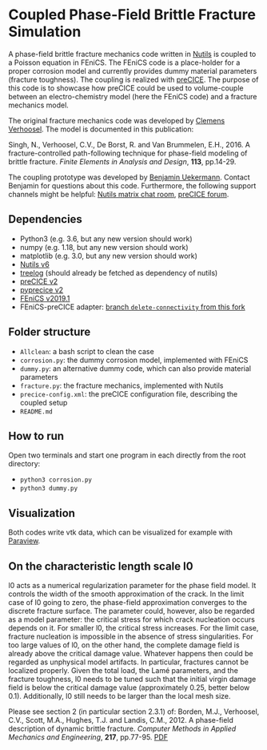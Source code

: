 # Coupled Phase-Field Brittle Fracture Simulation

A phase-field brittle fracture mechanics code written in [Nutils](http://www.nutils.org/en/latest/) is coupled to a Poisson equation in FEniCS. The FEniCS code is a place-holder for a proper corrosion model and currently provides dummy material parameters (fracture toughness). The coupling is realized with [preCICE](https://www.precice.org/). The purpose of this code is to showcase how preCICE could be used to volume-couple between an electro-chemistry model (here the FEniCS code) and a fracture mechanics model.

The original fracture mechanics code was developed by [Clemens Verhoosel](https://www.tue.nl/en/research/researchers/clemens-verhoosel/). The model is documented in this publication:
 
Singh, N., Verhoosel, C.V., De Borst, R. and Van Brummelen, E.H., 2016. A fracture-controlled path-following technique for phase-field modeling of brittle fracture. _Finite Elements in Analysis and Design_, **113**, pp.14-29.

The coupling prototype was developed by [Benjamin Uekermann](https://github.com/uekerman).
Contact Benjamin for questions about this code. Furthermore, the following support channels might be helpful: [Nutils matrix chat room](https://matrix.to/#/#nutils-users:matrix.org), [preCICE forum](https://precice.discourse.group/).

## Dependencies

* Python3 (e.g. 3.6, but any new version should work)
* numpy (e.g. 1.18, but any new version should work)
* matplotlib (e.g. 3.0, but any new version should work)
* [Nutils v6](https://pypi.org/project/nutils/) 
* [treelog](https://github.com/evalf/treelog) (should already be fetched as dependency of nutils)
* [preCICE v2](https://github.com/precice/precice/releases/tag/v2.1.0)
* [pyprecice v2](https://pypi.org/project/pyprecice/) 
* [FEniCS v2019.1](https://fenicsproject.org/download/)
* FEniCS-preCICE adapter: [branch `delete-connectivity` from this fork](https://github.com/uekerman/fenics-adapter/tree/delete-connectivity)

## Folder structure

- `Allclean`: a bash script to clean the case 
- `corrosion.py`: the dummy corrosion model, implemented with FEniCS
- `dummy.py`: an alternative dummy code, which can also provide material parameters
- `fracture.py`: the fracture mechanics, implemented with Nutils
- `precice-config.xml`: the preCICE configuration file, describing the coupled setup
- `README.md`

## How to run

Open two terminals and start one program in each directly from the root directory:
* `python3 corrosion.py`
* `python3 dummy.py`

## Visualization

Both codes write vtk data, which can be visualized for example with [Paraview](https://www.paraview.org/).

## On the characteristic length scale l0

l0 acts as a numerical regularization parameter for the phase field model. It controls the width of the smooth approximation of the crack. In the limit case of l0 going to zero, the phase-field approximation converges to the discrete fracture surface. The parameter could, however, also be regarded as a model parameter: the critical stress for which crack nucleation occurs depends on it. For smaller l0, the critical stress increases. For the limit case, fracture nucleation is impossible in the absence of stress singularities. For too large values of l0, on the other hand, the complete damage field is already above the critical damage value. Whatever happens then could be regarded as unphysical model artifacts. In particular, fractures cannot be localized properly. Given the total load, the Lamé parameters, and the fracture toughness, l0 needs to be tuned such that the initial virgin damage field is below the critical damage value (approximately 0.25, better below 0.1). Additionally, l0 still needs to be larger than the local mesh size.

Please see section 2 (in particular section 2.3.1) of:
Borden, M.J., Verhoosel, C.V., Scott, M.A., Hughes, T.J. and Landis, C.M., 2012. A phase-field description of dynamic brittle fracture. _Computer Methods in Applied Mechanics and Engineering_, **217**, pp.77-95. [PDF](https://apps.dtic.mil/sti/pdfs/ADA555337.pdf)
